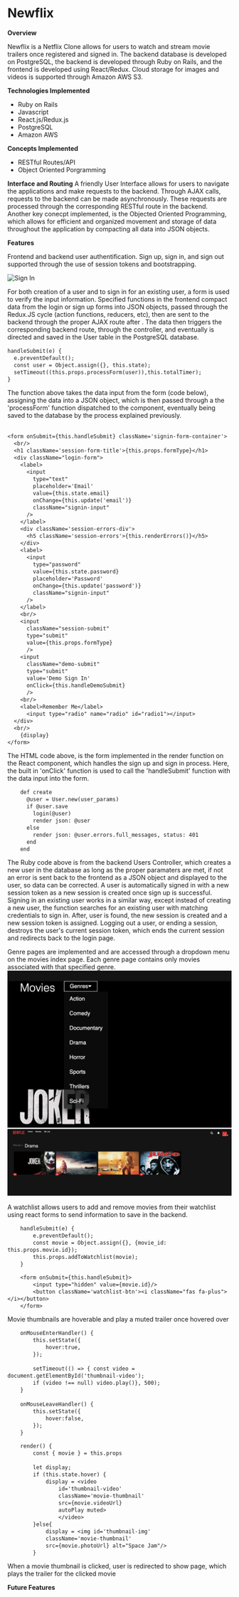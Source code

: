 # Newflix

**Overview**

Newflix is a Netflix Clone allows for users to watch and stream movie trailers once registered and signed in.  The backend database is developed on PostgreSQL, the backend is developed through Ruby on Rails, and the frontend is developed using React/Redux. Cloud storage for images and videos is supported through Amazon AWS S3. 


**Technologies Implemented**

* Ruby on Rails 
* Javascript
* React.js/Redux.js 
* PostgreSQL
* Amazon AWS

**Concepts Implemented**
* RESTful Routes/API
* Object Oriented Porgramming

**Interface and Routing**
A friendly User Interface allows for users to navigate the applications and make requests to the backend.  Through AJAX calls, requests to the backend can be made asynchronously.  These requests are processed through the corresponding RESTful route in the backend.  Another key conecpt implemented, is the Objected Oriented Programming, which allows for efficient and organized movement and storage of data throughout the application by compacting all data into JSON objects. 

**Features**

Frontend and backend user authentification. Sign up, sign in, and sign out supported through the use of session tokens and bootstrapping. 

![Sign In](https://github.com/Justinlf55/Newflix/blob/master/app/assets/images/signin.gif?raw=true)

For both creation of a user and to sign in for an existing user, a form is used to verify the input information.  Specified functions in the frontend compact data from the login or sign up forms into JSON objects, passed through the Redux.JS cycle (action functions, reducers, etc), then are sent to the backend through the proper AJAX route after .  The data then triggers the corresponding backend route, through the controller, and eventually is directed and saved in the User table in the PostgreSQL database.  

```
handleSubmit(e) {
  e.preventDefault();
  const user = Object.assign({}, this.state);
  setTimeout((this.props.processForm(user)),this.totalTimer);
}

```
The function above takes the data input from the form (code below), assigning the data into a JSON object, which is then passed through a the 'processForm' function dispatched to the component, eventually being saved to the database by the process explained previously.  

```

<form onSubmit={this.handleSubmit} className='signin-form-container'>
  <br/>
  <h1 className='session-form-title'>{this.props.formType}</h1>
  <div className="login-form">
    <label>
      <input 
        type="text"
        placeholder='Email'
        value={this.state.email}
        onChange={this.update('email')}
        className="signin-input"
      />
    </label>
    <div className='session-errors-div'>
      <h5 className='session-errors'>{this.renderErrors()}</h5>
    </div>
    <label>
      <input 
        type="password"
        value={this.state.password}
        placeholder='Password'
        onChange={this.update('password')}
        className="signin-input"
      />
    </label>
    <br/>
    <input 
      className="session-submit" 
      type="submit" 
      value={this.props.formType} 
      />
    <input 
      className="demo-submit" 
      type="submit" 
      value='Demo Sign In' 
      onClick={this.handleDemoSubmit}
      />
    <br/>
    <label>Remember Me</label>
      <input type="radio" name="radio" id="radio1"></input>
  </div>
  <br/>
    {display}
</form>

```

The HTML code above, is the form implemented in the render function on the React component, which handles the sign up and sign in process.  Here, the built in 'onClick' function is used to call the 'handleSubmit' function with the data input into the form.  
 
```
    def create
      @user = User.new(user_params)
      if @user.save
        login(@user)
        render json: @user
      else
        render json: @user.errors.full_messages, status: 401
      end
    end

```

The Ruby code above is from the backend Users Controller, which creates a new user in the database as long as the proper paramaters are met, if not an error is sent back to the frontend as a JSON object and displayed to the user, so data can be corrected.  A user is automatically signed in with a new session token as a new session is created once sign up is successful.  Signing in an existing user works in a similar way, except instead of creating a new user, the function searches for an existing user with matching credentials to sign in.  After, user is found, the new session is created and a new session token is assigned.  Logging out a user, or ending a session, destroys the user's current session token, which ends the current session and redirects back to the login page.  
 
 
 
Genre pages are implemented and are accessed through a dropdown menu on the movies index page.  Each genre page contains only movies associated with that specified genre.  
![Demo Dropdown](https://github.com/Justinlf55/Newflix/blob/master/app/assets/images/GenreDrpDwnScreenShot.png?raw=true)
![Genre Show Page](https://github.com/Justinlf55/Newflix/blob/master/app/assets/images/GenreExampleScreenshot.png?raw=true)





A watchlist allows users to add and remove movies from their watchlist using react forms to send information to save in the backend. 

```
    handleSubmit(e) {
        e.preventDefault();
        const movie = Object.assign({}, {movie_id: this.props.movie.id});
        this.props.addToWatchlist(movie);
    }
```
```
    <form onSubmit={this.handleSubmit}>
        <input type="hidden" value={movie.id}/>
        <button className='watchlist-btn'><i className="fas fa-plus"></i></button>
    </form>
```





Movie thumbnails are hoverable and play a muted trailer once hovered over

```
    onMouseEnterHandler() {
        this.setState({
            hover:true,
        });

        setTimeout(() => { const video = document.getElementById('thumbnail-video');
        if (video !== null) video.play()}, 500);
    }

    onMouseLeaveHandler() {
        this.setState({
            hover:false,
        });
    }
```

```
    render() {
        const { movie } = this.props

        let display;
        if (this.state.hover) {
            display = <video 
                id='thumbnail-video' 
                className='movie-thumbnail'
                src={movie.videoUrl}
                autoPlay muted>
                </video>
        }else{
            display = <img id='thumbnail-img' 
            className='movie-thumbnail' 
            src={movie.photoUrl} alt="Space Jam"/>
        }
  ```





When a movie thumbnail is clicked, user is redirected to show page, which plays the trailer for the clicked movie

**Future Features**



